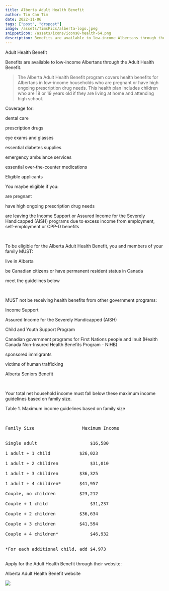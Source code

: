 ```yaml
---
title: Alberta Adult Health Benefit
author: Tin Can Tim
date: 2022-11-06
tags: ["post", "drspost"]
image: /assets/TimsPics/alberta-logo.jpeg
snippeticon: /assets/icons/icons8-health-64.png
description: Benefits are available to low-income Albertans through the Adult Health Benefit.
---
```


<p class="subHeader">Adult Health Benefit</p>

<p>
Benefits are available to low-income Albertans through the Adult Health Benefit.
</p>

<blockquote cite="https://www.alberta.ca/alberta-adult-health-benefit.aspx">The Alberta Adult Health Benefit program covers health benefits for Albertans in low-income households who are pregnant or have high ongoing prescription drug needs. This health plan includes children who are 18 or 19 years old if they are living at home and attending high school.
</blockquote>

<p class="subHeader">
Coverage for:
</p>


dental care

prescription drugs

eye exams and glasses

essential diabetes supplies

emergency ambulance services

essential over-the-counter medications


<p class="subHeader">Eligible applicants</p>

<p class="post__lead">
You maybe eligible if you:
</p>

are pregnant

have high ongoing prescription drug needs

are leaving the Income Support or Assured Income for the Severely Handicapped (AISH) programs due to excess income from employment, self-employment or CPP-D benefits

<br>
<p class="post__lead">To be eligible for the Alberta Adult Health Benefit, you and members of your family MUST:
</p>
live in Alberta

be Canadian citizens or have permanent resident status in Canada

meet the guidelines below

<br>

<p class="post__lead">MUST not be receiving health benefits from other government programs:
</p>

 Income Support

Assured Income for the Severely Handicapped (AISH)

Child and Youth Support Program

Canadian government programs for First Nations people and Inuit (Health Canada Non-Insured Health Benefits Program - NIHB)

sponsored immigrants

victims of human trafficking

Alberta Seniors Benefit

<br>

Your total net household income must fall below these maximum income guidelines based on family size.

Table 1. Maximum income guidelines based on family size

<pre>


Family Size                  Maximum Income


Single adult 	                $16,580

1 adult + 1 child 	        $26,023

1 adult + 2 children 	        $31,010

1 adult + 3 children    	$36,325

1 adult + 4 children*     	$41,957

Couple, no children     	$23,212

Couple + 1 child    	        $31,237

Couple + 2 children     	$36,634

Couple + 3 children     	$41,594

Couple + 4 children* 	        $46,932


*For each additional child, add $4,973

</pre>

<p class="post__lead">
Apply for the Adult Health Benefit through their website:
</p>

<div class="post__link">
<p>Alberta Adult Health Benefit website</p>
<a href="https://www.alberta.ca/alberta-adult-health-benefit.aspx" target="_blank"><img src="/assets/TimsPics/Alberta Adult Health Benefit.png"></a>
</div>